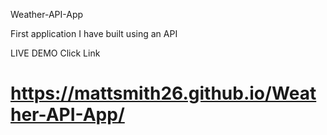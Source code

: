 Weather-API-App

First application I have built using an API 

LIVE DEMO Click Link
# https://mattsmith26.github.io/Weather-API-App/
